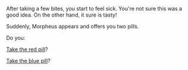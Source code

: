 After taking a few bites, you start to feel sick.  You're not sure this was a
good idea.  On the other hand, it sure is tasty!

Suddenly, Morpheus appears and offers you two pills.

Do you:

[Take the red pill](../pills/redPill.md)?

[Take the blue pill](../pills/bluePill.md)?
